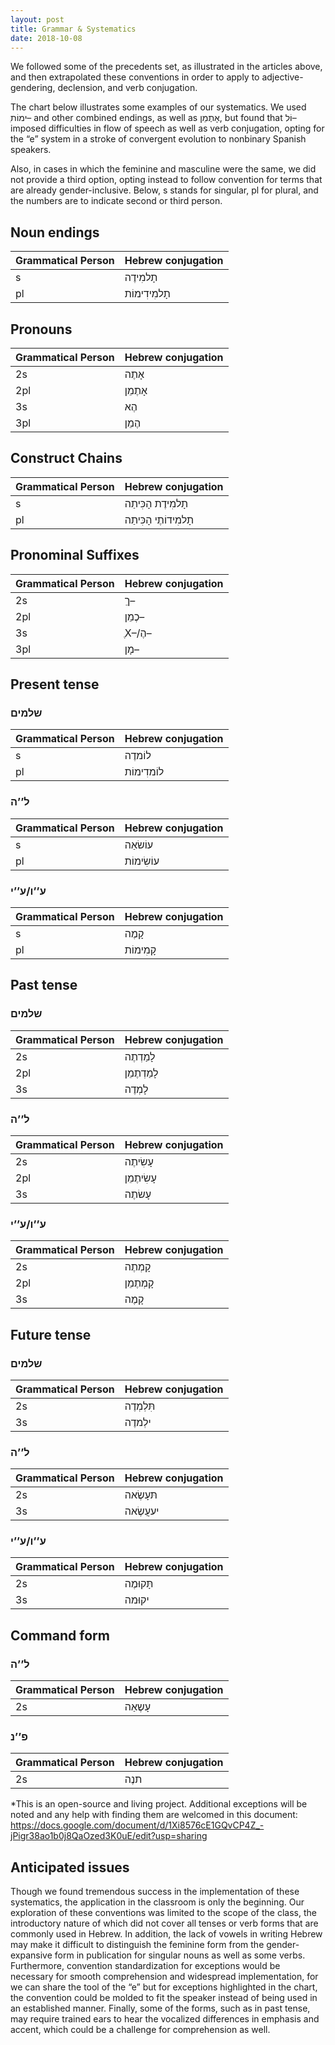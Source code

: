 ```yaml
---
layout: post
title: Grammar & Systematics
date: 2018-10-08
---
```

We followed some of the precedents set, as illustrated in the articles above, and then extrapolated these conventions in order to apply to adjective- gendering, declension, and verb conjugation.

The chart below illustrates some examples of our systematics. We used ִימוֹת– and other combined endings, as well as אָתֶמֵן, but found that וֹל– imposed difficulties in flow of speech as well as verb conjugation, opting for the “e” system in a stroke of convergent evolution to nonbinary Spanish speakers.

Also, in cases in which the feminine and masculine were the same, we did not provide a third option, opting instead to follow convention for terms that are already gender-inclusive. Below, s stands for singular, pl for plural, and the numbers are to indicate second or third person.

## Noun endings


| Grammatical Person | Hebrew conjugation |
| ------------- | ------------- |
| s | תָלמִידֶה |
| pl | תָלמִידִימוֹת |


## Pronouns


| Grammatical Person | Hebrew conjugation |
| ------------- | ------------- |
| 2s | אָתֶה |
| 2pl | אָתֶמֵן |
| 3s | הֶא |
| 3pl | הֶמֵן |

## Construct Chains


| Grammatical Person | Hebrew conjugation |
| ------------- | ------------- |
| s | תָלמִידֶת הָכִּיתַה |
| pl | תָלמִידוֹתֶי הָכִּיתַה |

## Pronominal Suffixes


| Grammatical Person | Hebrew conjugation |
| ------------- | ------------- |
| 2s | ךֵ– |
| 2pl | כֶמֵן– |
| 3s | ֶX–/הֶ– |
| 3pl | מָן– |

## Present tense
### שלמים


| Grammatical Person | Hebrew conjugation |
| ------------- | ------------- |
| s | לוֹמדֶה |
| pl | לוֹמדִימוֹת |


### ל’’ה


| Grammatical Person | Hebrew conjugation |
| ------------- | ------------- |
| s | עוֹשׂאַה |
| pl | עוֹשִׂימוֹת |


### ע’’ו/ע’’י


| Grammatical Person | Hebrew conjugation |
| ------------- | ------------- |
| s | קָמֶה |
| pl | קָמִימוֹת |

## Past tense
### שלמים


| Grammatical Person | Hebrew conjugation |
| ------------- | ------------- |
| 2s | לָמַדְתֶה |
| 2pl | לָמַדְתֶמֵן |
| 3s | לָמְדֶה |


### ל’’ה


| Grammatical Person | Hebrew conjugation |
| ------------- | ------------- |
| 2s | עָשִׂיתֶה |
| 2pl | עָשִׂיתֶמֵן |
| 3s | עָשׂתֶה |


### ע’’ו/ע’’י


| Grammatical Person | Hebrew conjugation |
| ------------- | ------------- |
| 2s | קָמְתֶה |
| 2pl | קָמְתֶמֵן |
| 3s | קָמֶה |

## Future tense

### שלמים


| Grammatical Person | Hebrew conjugation |
| ------------- | ------------- |
| 2s | תִּלְמְדֶה |
| 3s | ילְמדֶה |


### ל’’ה


| Grammatical Person | Hebrew conjugation |
| ------------- | ------------- |
| 2s | תּעָשֶׂאה |
| 3s | יעעֲשֶׂאה |


### ע’’ו/ע’’י


| Grammatical Person | Hebrew conjugation |
| ------------- | ------------- |
| 2s | תָּקוּמֶה |
| 3s | יקוּמה |


## Command form

### ל’’ה


| Grammatical Person | Hebrew conjugation |
| ------------- | ------------- |
| 2s | עָשֶאַה |

### פ’’נ


| Grammatical Person | Hebrew conjugation |
| ------------- | ------------- |
| 2s | תנֶה |


*This is an open-source and living project. Additional exceptions will be noted and any help with finding them are welcomed in this document: https://docs.google.com/document/d/1Xi8576cE1GQvCP4Z_-jPigr38ao1b0j8QaOzed3K0uE/edit?usp=sharing

## Anticipated issues
Though we found tremendous success in the implementation of these systematics, the application in the classroom is only the beginning. Our exploration of these conventions was limited to the scope of the class, the introductory nature of which did not cover all tenses or verb forms that are commonly used in Hebrew. In addition, the lack of vowels in writing Hebrew may make it difficult to distinguish the feminine form from the gender-expansive form in publication for singular nouns as well as some verbs. Furthermore, convention standardization for exceptions would be necessary for smooth comprehension and widespread implementation, for we can share the tool of the  “e” but for exceptions highlighted in the chart, the convention could be molded to fit the speaker instead of being used in an established manner. Finally, some of the forms, such as in past tense, may require trained ears to hear the vocalized differences in emphasis and accent, which could be a challenge for comprehension as well.
